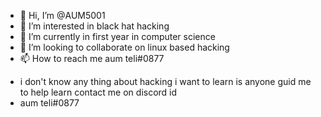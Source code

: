 - 👋 Hi, I’m @AUM5001
- 👀 I’m interested in black hat hacking
- 🌱 I’m currently in first year in computer science
- 💞️ I’m looking to collaborate on linux based hacking 
- 📫 How to reach me aum teli#0877

<!---
AUM5001/AUM5001 is a ✨ special ✨ repository because its `README.md` (this file) appears on your GitHub profile.
You can click the Preview link to take a look at your changes.
--->

- i don't know any thing about hacking i want to learn is anyone guid me to help learn contact me on discord id
- aum teli#0877

